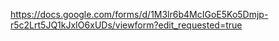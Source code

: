 https://docs.google.com/forms/d/1M3lr6b4McIGoE5Ko5Dmjp-r5c2Lrt5JQ1kJxIO6xUDs/viewform?edit_requested=true
